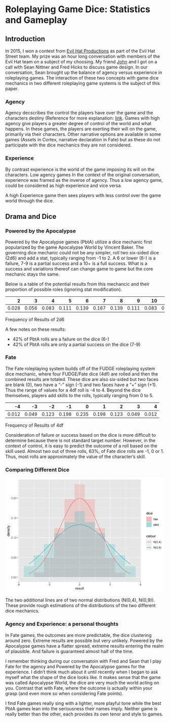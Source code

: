 Roleplaying Game Dice: Statistics and Gameplay
================

## Introduction

In 2015, I won a contest from [Evil Hat
Productions](https://www.evilhat.com/home/) as part of the Evil Hat
Street team. My prize was an hour long conversation with members of the
Evil Hat team on a subject of my choosing. My friend
[John](https://github.com/owendl/rpgaday2020/blob/master/29-ride-DO.md)
and I got on a call with Sean Nittner and Fred Hicks to discuss game
design. In our conversation, Sean brought up the balance of agency
versus experience in roleplaying games. The interaction of these two
concepts with game dice mechanics in two different roleplaying game
systems is the subject of this paper.

### Agency

Agency decscribes the control the players have over the game and the
characters destiny (Reference for more explanation:
[link](http://game-wisdom.com/critical/player-agency-game-design-narrative).
Games with high agency give players a greater degree of control of the
world and what happens. In these games, the players are exerting their
will on the game, primarily via their characters. Other narrative
options are available in some games (Assets in Cortex, narrative
declaration in Fate) but as these do not participate with the dice
mechanics they are not considered.

### Experience

By contrast experience is the world of the game imposing its will on the
characters. Low agency games In the context of the original
conversation, experience was framed as the inverse of agency. Thus a low
agency game, could be considered as high experience and vice versa.

A high Experience game then sees players with less control over the game
world through the dice.

## Drama and Dice

### Powered by the Apocalypse

Powered by the Apocalypse games (PbtA) utilize a dice mechanic first
popularized by the game Apocalypse World by Vincent Baker. The governing
dice mechanic could not be any simpler, roll two six-sided dice (2d6)
and add a stat, typically ranging from -1 to 2. A 6 or lower (6-) is a
failure, 7-9 is a partial success and a 10+ is a full success. What is a
success and variations thereof can change game to game but the core
mechanic stays the same.

Below is a table of the potential results from this mechancic and their
proportion of possible roles (ignoring stat
modification).

|     2 |     3 |     4 |     5 |     6 |     7 |     8 |     9 |    10 |    11 |    12 |
| ----: | ----: | ----: | ----: | ----: | ----: | ----: | ----: | ----: | ----: | ----: |
| 0.028 | 0.056 | 0.083 | 0.111 | 0.139 | 0.167 | 0.139 | 0.111 | 0.083 | 0.056 | 0.028 |

Frequency of Results of 2d6

A few notes on these results:

  - 42% of PbtA rolls are a failure on the dice (6-)
  - 42% of PbtA rolls are only a partial success on the dice (7-9)

### Fate

The Fate roleplaying system builds off of the FUDGE roleplaying system
dice mechanic, where four FUDGE/Fate dice (4df) are rolled and then the
combined results are totaled. These dice are also six-sided but two
faces are blank (0), two have a “-” sign (-1) and two faces have a “+”
sign (+1). Thus the range of values for a 4df roll is -4 to 4. Beyond
the dice themselves, players add skills to the rolls, typically ranging
from 0 to
5.

|   \-4 |   \-3 |   \-2 |   \-1 |     0 |     1 |     2 |     3 |     4 |
| ----: | ----: | ----: | ----: | ----: | ----: | ----: | ----: | ----: |
| 0.012 | 0.049 | 0.123 | 0.198 | 0.235 | 0.198 | 0.123 | 0.049 | 0.012 |

Frequency of Results of 4df

Consideration of failure or success based on the dice is more difficult
to determine because there is not standard target number. However, in
the context of control, it is easy to predict the outcome of a roll
based on the skill used. Almost two out of three rolls, 63%, of Fate
dice rolls are -1, 0 or 1. Thus, most rolls are approximately the value
of the character’s skill.

### Comparing Different Dice

![](dice_spread_files/figure-gfm/unnamed-chunk-5-1.png)<!-- -->

The two additional lines are of two normal distributions
\(N(0,4), N(0,9)\). These provide rough estimations of the distributions
of the two different dice mechanics.

### Agency and Experience: a personal thoughts

In Fate games, the outcomes are more predictable, the dice clustering
around zero. Extreme results are possible but very unlikely. Powered by
the Apocalypse games have a flatter spread, extreme results entering the
realm of plausible. And failure is guaranteed almost half of the time.

I remember thinking during our conversatoin with Fred and Sean that I
play Fate for the agency and Powered by the Apocalypse games for the
experience. I didn’t think much about it until recently when I began to
ask myself what the shape of the dice looks like. It makes sense that
the game was called Apocalypse World, the dice are very much the world
acting on you. Contrast that with Fate, where the outcome is actually
within your grasp (and even more so when considering Fate points).

I find Fate games really sing with a lighter, more playful tone while
the best PbtA games lean into the seriousness their names imply. Neither
game is really better than the other, each provides its own tenor and
style to games.
